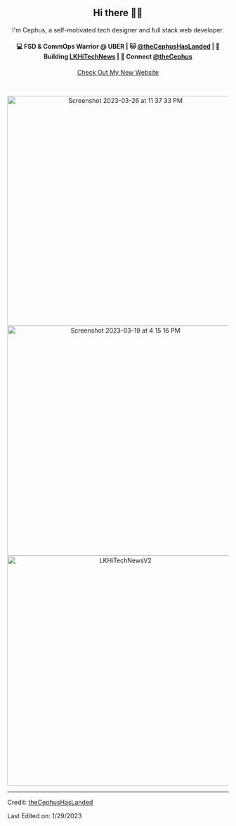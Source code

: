 <h2 align="center"> Hi there 👋🏼</h2>

<p align="center">
I'm Cephus, a self-motivated tech designer and full stack web developer.
</p>

<h4 align="center">
💻 FSD & CommOps Warrior @ UBER | 🐱 <a href="https://github.com/theCephusHasLanded">@theCephusHasLanded</a> | 🌱 Building <a href="https://github.com/theCephusHasLanded/LKHiTechNewsv2">LKHiTechNews</a> | 💬 Connect <a href="https://www.linkedin.com/in/thecephus/">@theCephus</a>
</h4>
<p  align="center">
<a href="https://64210eb2f90d4f3e29412a3c--calm-cajeta-c9b2c8.netlify.app/">Check Out My New Website</a>
</p>

<br/>
<p  align="center">
<img width="522" alt="Screenshot 2023-03-26 at 11 37 33 PM" src="https://user-images.githubusercontent.com/113807743/227837746-dfeaa096-4f08-4345-a86d-ab1e1fd7be12.png">

 <img width="522" alt="Screenshot 2023-03-19 at 4 15 16 PM" src="https://user-images.githubusercontent.com/113807743/226211466-a9606511-6dc5-483a-81fd-30fc91525942.png">

<img width="522" class="center" alt="LKHiTechNewsV2" src="https://user-images.githubusercontent.com/113807743/215369690-c3c06aab-9367-431c-a531-7df895bab569.png">
 </p>


----
Credit: [theCephusHasLanded](https://github.com/theCephusHasLanded)

Last Edited on: 1/29/2023
